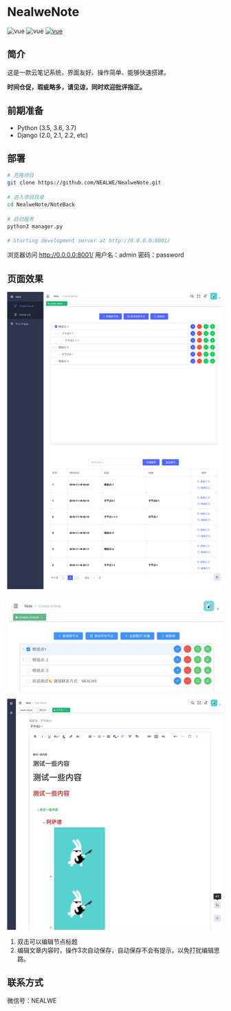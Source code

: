 # NealweNote
<p>
  <a>
    <img src="https://img.shields.io/badge/vue-2.9.6-brightgreen.svg" alt="vue">
  </a>
  <a>
    <img src="https://img.shields.io/badge/python->3.5-brightgreen.svg" alt="vue">
  </a>
  <a href="https://github.com/PanJiaChen/vue-element-admin">
    <img src="https://img.shields.io/badge/vue_element_admin-v4.2.1-brightgreen.svg" alt="vue">
  </a>
 </p>

## 简介

这是一款云笔记系统，界面友好、操作简单、能够快速搭建。

**时间仓促，瑕疵略多，请见谅，同时欢迎批评指正。**

## 前期准备
- Python (3.5, 3.6, 3.7)
- Django (2.0, 2.1, 2.2, etc)

## 部署

```bash
# 克隆项目
git clone https://github.com/NEALWE/NealweNote.git

# 进入项目目录
cd NealweNote/NoteBack

# 启动服务
python3 manager.py

# Starting development server at http://0.0.0.0:8001/
```
浏览器访问 http://0.0.0.0:8001/
用户名：admin
密码：password


## 页面效果
![](https://github.com/NEALWE/NealweNote/blob/master/pic/CreateArticle-Nealwe'sNoteBook.png)

![](https://github.com/NEALWE/NealweNote/blob/master/pic/折叠展开.png)

![](https://github.com/NEALWE/NealweNote/blob/master/pic/SubmitButton20191119-174929.png)

1. 双击可以编辑节点标题
2. 编辑文章内容时，操作3次自动保存，自动保存不会有提示，以免打扰编辑思路。

## 联系方式
微信号：NEALWE


